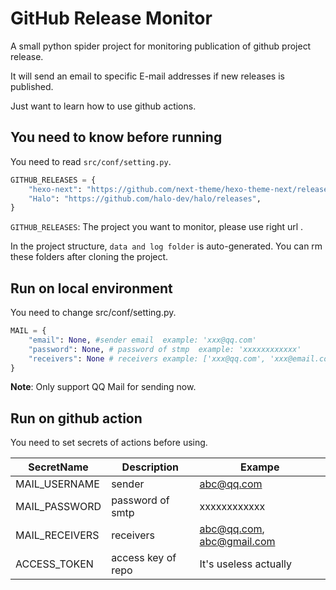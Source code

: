 # GitHub Release Monitor

A small python spider project for monitoring publication of  github project release.

It will send an email to specific E-mail addresses if new releases is published.

Just want to learn how to use github actions.

## You need to know before running

You need to read `src/conf/setting.py`.

```python
GITHUB_RELEASES = {
    "hexo-next": "https://github.com/next-theme/hexo-theme-next/releases",
    "Halo": "https://github.com/halo-dev/halo/releases",
}
```

`GITHUB_RELEASES`: The project you want to monitor, please use right url .

In the project structure, `data and log folder` is auto-generated. You can rm these folders after cloning the project.

## Run on local environment
You need to change src/conf/setting.py.
```python
MAIL = {
    "email": None, #sender email  example: 'xxx@qq.com'
    "password": None, # password of stmp  example: 'xxxxxxxxxxxx'
    "receivers": None # receivers example: ['xxx@qq.com', 'xxx@email.com']
}
```
**Note**: Only support QQ Mail for sending now.

## Run on github action
You need to set secrets of actions before using.

| SecretName     | Description        | Exampe                    |
| -------------- | ------------------ | ------------------------- |
| MAIL_USERNAME  | sender             | abc@qq.com                |
| MAIL_PASSWORD  | password of smtp   | xxxxxxxxxxxx              |
| MAIL_RECEIVERS | receivers          | abc@qq.com, abc@gmail.com |
| ACCESS_TOKEN   | access key of repo | It's useless actually     |